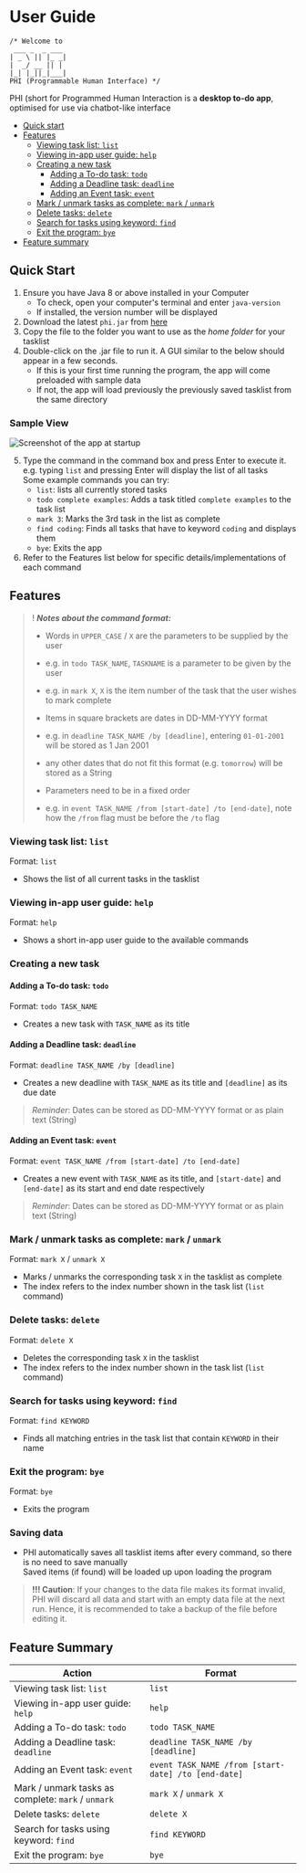 # User Guide
   ```
   /* Welcome to
    ___ _  _ ___
   | _ \ || |_ _|
   |  _/ __ || | 
   |_| |_||_|___|
   PHI (Programmable Human Interface) */
```

PHI (short for Programmed Human Interaction is a **desktop to-do app**,
optimised for use via chatbot-like interface

- [Quick start](#quick-start)
- [Features](#features)
  - [Viewing task list: `list`](#viewing-task-list-list)
  - [Viewing in-app user guide: `help`](#viewing-in-app-user-guide-help)
  - [Creating a new task](#creating-a-new-task)
    - [Adding a To-do task: `todo`](#adding-a-to-do-task-todo)
    - [Adding a Deadline task: `deadline`](#adding-a-deadline-task-deadline)
    - [Adding an Event task: `event`](#adding-an-event-task-event)
  - [Mark / unmark tasks as complete: `mark` / `unmark`](#mark--unmark-tasks-as-complete-mark--unmark)
  - [Delete tasks: `delete`](#delete-tasks-delete)
  - [Search for tasks using keyword: `find`](#search-for-tasks-using-keyword-find)
  - [Exit the program: `bye`](#exit-the-program-bye)
- [Feature summary](#feature-summary)

## Quick Start
1. Ensure you have Java 8 or above installed in your Computer
   - To check, open your computer's terminal and enter `java-version`
   - If installed, the version number will be displayed 
2. Download the latest `phi.jar` from [here](https://github.com/phiphi-tan/ip/releases)
3. Copy the file to the folder you want to use as the *home folder* for your tasklist
4. Double-click on the .jar file to run it. A GUI similar to the below should appear in a few seconds.
   - If this is your first time running the program, the app will come preloaded with sample data
   - If not, the app will load previously the previously saved tasklist from the same directory  

### Sample View  
   
![Screenshot of the app at startup](./images/startup.png)  

5. Type the command in the command box and press Enter to execute it.  
    e.g. typing `list` and pressing Enter will display the list of all tasks  
    Some example commands you can try:
   - `list`: lists all currently stored tasks
   - `todo complete examples`: Adds a task titled `complete examples` to the task list
   - `mark 3`: Marks the 3rd task in the list as complete
   - `find coding`: Finds all tasks that have to keyword `coding` and displays them
   - `bye`: Exits the app
6. Refer to the Features list below for specific details/implementations of each command
   
   

## Features

> ! ___Notes about the command format:___  
> - Words in `UPPER_CASE` / `X` are the parameters to be supplied by the user  
>  - e.g. in `todo TASK_NAME`, `TASKNAME` is a parameter to be given by the user
>  - e.g. in `mark X`, `X` is the item number of the task that the user wishes to mark complete
> 
>- Items in square brackets are dates in DD-MM-YYYY format
>  - e.g. in `deadline TASK_NAME /by [deadline]`, entering `01-01-2001` will be stored as 1 Jan 2001
>  - any other dates that do not fit this format (e.g. `tomorrow`) will be stored as a String
>
> - Parameters need to be in a fixed order
>  - e.g. in `event TASK_NAME /from [start-date] /to [end-date]`, note how the `/from` flag must be before the `/to` flag

 
### Viewing task list: `list`
Format: `list`
- Shows the list of all current tasks in the tasklist

### Viewing in-app user guide: `help`
Format: `help`
- Shows a short in-app user guide to the available commands

### Creating a new task
#### Adding a To-do task: `todo`  
Format: `todo TASK_NAME`
- Creates a new task with `TASK_NAME` as its title

#### Adding a Deadline task: `deadline`
Format: `deadline TASK_NAME /by [deadline]`
- Creates a new deadline with `TASK_NAME` as its title and `[deadline]` as its due date
> *Reminder*: Dates can be stored as DD-MM-YYYY format or as plain text (String)  

#### Adding an Event task: `event` 
Format: `event TASK_NAME /from [start-date] /to [end-date]`
- Creates a new event with `TASK_NAME` as its title, and
`[start-date]` and `[end-date]` as its start and end date respectively
> *Reminder*: Dates can be stored as DD-MM-YYYY format or as plain text (String)


### Mark / unmark tasks as complete: `mark` / `unmark`
Format: `mark X` / `unmark X`  
- Marks / unmarks the corresponding task `X` in the tasklist as complete
- The index refers to the index number shown in the task list (`list` command)


### Delete tasks: `delete`
Format: `delete X`  
- Deletes the corresponding task `X` in the tasklist
- The index refers to the index number shown in the task list (`list` command)


### Search for tasks using keyword: `find`
Format: `find KEYWORD`
- Finds all matching entries in the task list that contain `KEYWORD` in their name


### Exit the program: `bye`
Format: `bye`  
- Exits the program


### Saving data
- PHI automatically saves all tasklist items after every command, so there is no need to save manually  
Saved items (if found) will be loaded up upon loading the program
> **!!! Caution**: If your changes to the data file makes its format invalid,
> PHI will discard all data and start with an empty data file at the next run.
> Hence, it is recommended to take a backup of the file before editing it.

## Feature Summary  
| Action | Format |
| --- | --- |
| Viewing task list: `list` | `list` |
| Viewing in-app user guide: `help` | `help` |
| Adding a To-do task: `todo` | `todo TASK_NAME` |
| Adding a Deadline task: `deadline` | `deadline TASK_NAME /by [deadline]` |
| Adding an Event task: `event` | `event TASK_NAME /from [start-date] /to [end-date]` |
| Mark / unmark tasks as complete: `mark` / `unmark` | `mark X` / `unmark X` |
| Delete tasks: `delete` | `delete X` |
| Search for tasks using keyword: `find` | `find KEYWORD` |
| Exit the program: `bye` | `bye` | 
